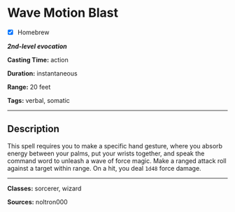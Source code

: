 # Wave Motion Blast

- [x] Homebrew

***2nd-level evocation***

**Casting Time:** action

**Duration:** instantaneous

**Range:** 20 feet

**Tags:** verbal, somatic

---

## Description
This spell requires you to make a specific hand gesture, where you absorb energy between your palms, put your wrists together, and speak the command word to unleash a wave of force magic.
Make a ranged attack roll against a target within range.
On a hit, you deal `1d48` force damage.

---

**Classes:** sorcerer, wizard

**Sources:** noltron000
